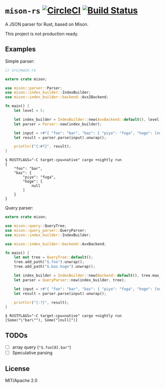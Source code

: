 # `mison-rs` [![CircleCI](https://circleci.com/gh/ubnt-intrepid/mison-rs/tree/master.svg?style=svg)](https://circleci.com/gh/ubnt-intrepid/mison-rs/tree/master) [![Build Status](https://travis-ci.org/ubnt-intrepid/mison-rs.svg?branch=master)](https://travis-ci.org/ubnt-intrepid/mison-rs)

A JSON parser for Rust, based on Mison.

This project is not production ready.

## Examples

Simple parser:

```rust
// src/main.rs

extern crate mison;

use mison::parser::Parser;
use mison::index_builder::IndexBuilder;
use mison::index_builder::backend::Avx2Backend;

fn main() {
    let level = 5;

    let index_builder = IndexBuilder::new(AvxBackend::default(), level);
    let parser = Parser::new(index_builder);

    let input = r#"{ "foo": "bar", "baz": { "piyo": "fuga", "hoge": [null] } }"#;
    let result = parser.parse(input).unwrap();

    println!("{:#?}", result);
}
```

```command
$ RUSTFLAGS="-C target-cpu=native" cargo +nightly run
{
    "foo": "bar",
    "baz": {
        "piyo": "fuga",
        "hoge": [
            null
        ]
    }
}
```

Query parser:

```rust
extern crate mison;

use mison::query::QueryTree;
use mison::query_parser::QueryParser;
use mison::index_builder::IndexBuilder;

use mison::index_builder::backend::AvxBackend;

fn main() {
    let mut tree = QueryTree::default();
    tree.add_path("$.foo").unwrap();
    tree.add_path("$.baz.hoge").unwrap();

    let index_builder = IndexBuilder::new(Backend::default(), tree.max_level());
    let parser = QueryParser::new(index_builder, tree);

    let input = r#"{ "foo": "bar", "baz": { "piyo": "fuga", "hoge": [null] } }"#;
    let result = parser.parse(input).unwrap();

    println!("{:?}", result);
}
```

```command
$ RUSTFLAGS="-C target-cpu=native" cargo +nightly run
[Some("\"bar\""), Some("[null]")]
```

## TODOs
- [ ] array query (`"$.foo[0].bar"`)
- [ ] Speculative parsing

## License
MIT/Apache 2.0
